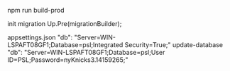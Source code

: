 npm run build-prod

init migration
Up.Pre(migrationBuilder);

appsettings.json
"db": "Server=WIN-LSPAFT08GF1;Database=psl;Integrated Security=True;"
update-database
"db": "Server=WIN-LSPAFT08GF1;Database=psl;User ID=PSL;Password=nyKnicks3.14159265;"
